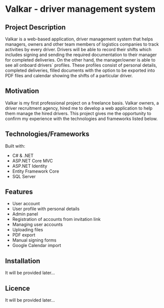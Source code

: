 # Valkar - driver management system

## Project Description
Valkar is a web-based application, driver management system that helps managers, owners and other team members of logistics companies to track activities by every driver. Drivers will be able to record their shifts which includes signing and sending the required documentation to their manager for completed deliveries. On the other hand, the manager/owner is able to see all onboard drivers\` profiles. These profiles consist of personal details, completed deliveries, filled documents with the option to be exported into PDF files and calendar showing the shifts of a particular driver.

## Motivation
Valkar is my first professional project on a freelance basis. Valkar owners, a driver recruitment agency, hired me to develop a web application to help them manage the hired drivers. This project gives me the opportunity to confirm my experience with the technologies and frameworks listed below.

## Technologies/Frameworks
Built with:
* C# & .NET
* ASP.NET Core MVC
* ASP.NET Identity
* Entity Framework Core
* SQL Server

## Features
* User account
* User profile with personal details
* Admin panel
* Registration of accounts from invitation link
* Managing user accounts
* Uploading files
* PDF export
* Manual signing forms
* Google Calendar import

## Installation
It will be provided later...

## Licence
It will be provided later...
